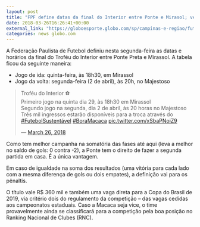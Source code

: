 ```yaml
---
layout: post
title: "FPF define datas da final do Interior entre Ponte e Mirasol; veja dias e horários"
date: 2018-03-26T16:26:41+00:00
external_link: "https://globoesporte.globo.com/sp/campinas-e-regiao/futebol/campeonato-paulista/noticia/fpf-define-datas-da-final-do-interior-entre-ponte-e-mirassol-veja-dias-e-horarios.ghtml"
categories: news globo.com
---
```

 
 
 

 
 
 
 

A Federação Paulista de Futebol definiu nesta segunda-feira as datas e horários da final do Troféu do Interior entre Ponte Preta e Mirassol. A tabela ficou da seguinte maneira:

 
 
 

- Jogo de ida: quinta-feira, às 18h30, em Mirassol
- Jogo da volta: segunda-feira (2 de abril), às 20h, no Majestoso 
 
 
 > Troféu do Interior ⚽  
> Primeiro jogo na quinta dia 29, às 18h30 em Mirassol  
> Segundo jogo na segunda, dia 2 de abril, às 20 horas no Majestoso  
> Três mil ingressos estarão disponíveis para a troca através do [#FutebolSustentável](https://twitter.com/hashtag/FutebolSustent%C3%A1vel?src=hash&ref_src=twsrc%5Etfw) [#BoraMacaca](https://twitter.com/hashtag/BoraMacaca?src=hash&ref_src=twsrc%5Etfw) [pic.twitter.com/xSbaPNoiZ9](https://t.co/xSbaPNoiZ9)
> 
> — [March 26, 2018](https://twitter.com/aapp_oficial/status/978287960390078464) 
 
 

Como tem melhor campanha na somatória das fases até aqui (leva a melhor no saldo de gols: 0 contra -2), a Ponte tem o direito de fazer a segunda partida em casa. É a única vantagem.

 
 
 

Em caso de igualdade na soma dos resultados (uma vitória para cada lado com a mesma diferença de gols ou dois empates), a definição vai para os pênaltis.

 
 
 
 

O título vale R$ 360 mil e também uma vaga direta para a Copa do Brasil de 2019, via critério dois do regulamento da competição – das vagas cedidas aos campeonatos estaduais. Caso a Macaca seja vice, o time provavelmente ainda se classificará para a competição pela boa posição no Ranking Nacional de Clubes (RNC).

 
 
 
